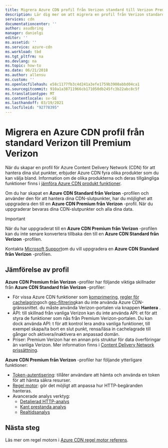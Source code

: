 ```yaml
---
title: Migrera Azure CDN profil från Verizon standard till Verizon Premium
description: Lär dig mer om att migrera en profil från Verizon standard till Verizon Premium.
services: cdn
documentationcenter: ''
author: asudbring
manager: danielgi
editor: ''
ms.assetid: ''
ms.service: azure-cdn
ms.workload: tbd
ms.tgt_pltfrm: na
ms.devlang: na
ms.topic: how-to
ms.date: 06/21/2018
ms.author: allensu
ms.custom: ''
ms.openlocfilehash: e58c1177fb3c4d241a3efe1759b3900abbd04ca1
ms.sourcegitcommit: 910a1a38711966cb171050db245fc3b22abc8c5f
ms.translationtype: MT
ms.contentlocale: sv-SE
ms.lasthandoff: 03/19/2021
ms.locfileid: "92778395"
---
```

# <a name="migrate-an-azure-cdn-profile-from-standard-verizon-to-premium-verizon"></a>Migrera en Azure CDN profil från standard Verizon till Premium Verizon

När du skapar en profil för Azure Content Delivery Network (CDN) för att hantera dina slut punkter, erbjuder Azure CDN fyra olika produkter som du kan välja bland. Information om de olika produkterna och deras tillgängliga funktioner finns i [jämföra Azure CDN produkt funktioner](cdn-features.md).

Om du har skapat en **Azure CDN Standard från Verizon** -profilen och använder den för att hantera dina CDN-slutpunkter, har du möjlighet att uppgradera den till en **Azure CDN Premium från Verizon** -profil. När du uppgraderar bevaras dina CDN-slutpunkter och alla dina data. 

> [!IMPORTANT]
> När du har uppgraderat till en **Azure CDN Premium från Verizon** -profilen kan du inte senare konvertera tillbaka den till en **Azure CDN Standard från Verizon** -profilen.
> 

Kontakta [Microsoft Support](https://azure.microsoft.com/support/options/)om du vill uppgradera en **Azure CDN Standard från Verizon** -profilen.

## <a name="profile-comparison"></a>Jämförelse av profil
**Azure CDN Premium från Verizon** -profiler har följande viktiga skillnader från **Azure CDN Standard från Verizon** -profiler:
- För vissa Azure CDN funktioner som [komprimering](cdn-improve-performance.md), [regler för cachelagring](cdn-caching-rules.md)och [geo-filtrering](cdn-restrict-access-by-country.md)kan du inte använda Azure CDN-gränssnittet. du måste använda Verizon-portalen via knappen **Hantera** .
- API: till skillnad från vanliga Verizon kan du inte använda API: et för att styra de funktioner som nås från Premium Verizon-portalen. Du kan dock använda API: t för att kontrol lera andra vanliga funktioner, till exempel skapa/ta bort en slut punkt, rensa/läsa in cachelagrade till gångar och aktivera/inaktivera en anpassad domän.
- Priser: Premium Verizon har en annan pris struktur för data överföringar än vanliga Verizon. Mer information finns i [Content Delivery Network prissättning](https://azure.microsoft.com/pricing/details/cdn/).

**Azure CDN Premium från Verizon** -profiler har följande ytterligare funktioner:
- [Token-autentisering](cdn-token-auth.md): tillåter användare att hämta och använda en token för att hämta säkra resurser.
- [Regel motor](./cdn-verizon-premium-rules-engine.md): gör det möjligt att anpassa hur HTTP-begäranden hanteras.
- Avancerade analys verktyg:
   - [Detaljerad HTTP-analys](cdn-advanced-http-reports.md)
   - [Kant prestanda analys](cdn-edge-performance.md)
   - [Realtidsanalys](cdn-real-time-alerts.md)


## <a name="next-steps"></a>Nästa steg
Läs mer om regel motorn i [Azure CDN regel motor referens](./cdn-verizon-premium-rules-engine-reference.md).